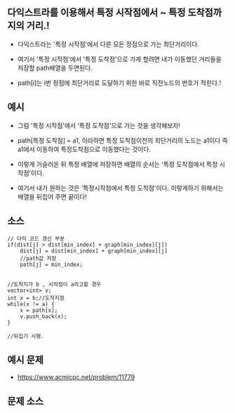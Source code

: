 ## 다익스트라를 이용해서 특정 시작점에서 ~ 특정 도착점까지의 거리.!

- 다익스트라는 '특정 시작점'에서 다른 모든 정점으로 가는 최단거리이다.


- 여기서 '특정 시작점'에서 '특정 도착점'으로 가게 할려면 내가 이동했던 거리들을 저장할 path배열을 두면된다.

- path[i]는 i번 정점에 최단거리로 도달하기 위한 바로 직전노드의 번호가 적힌다.!


## 예시

- 그럼 '특정 시작점'에서 '특정 도착점'으로 가는 것을 생각해보자!

- path[특정 도착점] = a1, 이라하면  특정 도착점이전의 최단거리의 노드는 a1이다 즉 a1에서 이동하여 특정도착점으로 이동했다는 것이다.

- 이렇게 거슬러온 뒤 특정 배열에 저장하면 배열의 순서는 '특정 도착점에서 특정 시작점'이다.

- 여기서 내가 원하는 것은 '특정시작점에서 특정 도착점'이다. 이렇게하기 위해서는 배열을 뒤집어 주면 끝이다!


## 소스

````
// 다익 코드 갱신 부분
if(dist[j] > dist[min_index] + graph[min_index][j]) 
    dist[j] = dist[min_index] + graph[min_index][j] 
    //path값 저장
    path[j] = min_index;


//도착지가 b , 시작점이 a라고할 경우
vector<int> v;
int x = b;//도착지점
while(x != a) {
    x = path[x];
    v.push_back(x);
}

//뒤집기 시행.
````


## 예시 문제

- https://www.acmicpc.net/problem/11779

## 문제 소스

````

````